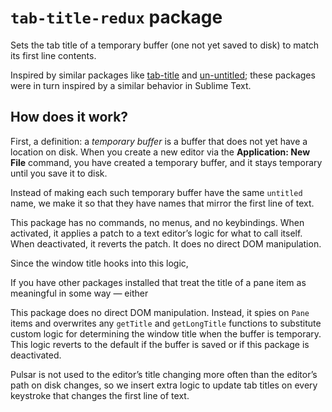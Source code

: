 # `tab-title-redux` package

Sets the tab title of a temporary buffer (one not yet saved to disk) to match its first line contents.

Inspired by similar packages like [tab-title](https://web.pulsar-edit.dev/packages/tab-title) and [un-untitled](https://web.pulsar-edit.dev/packages/un-untitled); these packages were in turn inspired by a similar behavior in Sublime Text.

## How does it work?

First, a definition: a _temporary buffer_ is a buffer that does not yet have a location on disk. When you create a new editor via the **Application: New File** command, you have created a temporary buffer, and it stays temporary until you save it to disk.

Instead of making each such temporary buffer have the same `untitled` name, we make it so that they have names that mirror the first line of text.

This package has no commands, no menus, and no keybindings. When activated, it applies a patch to a text editor’s logic for what to call itself. When deactivated, it reverts the patch. It does no direct DOM manipulation.

Since the window title hooks into this logic,

If you have other packages installed that treat the title of a pane item as meaningful in some way — either

This package does no direct DOM manipulation. Instead, it spies on `Pane` items and overwrites any `getTitle` and `getLongTitle` functions to substitute custom logic for determining the window title when the buffer is temporary. This logic reverts to the default if the buffer is saved or if this package is deactivated.

Pulsar is not used to the editor’s title changing more often than the editor’s path on disk changes, so we insert extra logic to update tab titles on every keystroke that changes the first line of text.
